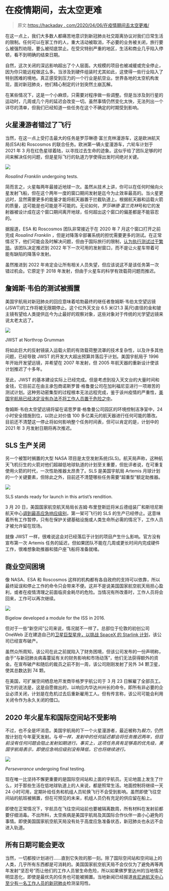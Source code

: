 # 在疫情期间，去太空更难

> 原文:[https://hackaday . com/2020/04/06/在疫情期间去太空更难/](https://hackaday.com/2020/04/06/getting-to-space-is-even-harder-during-a-pandemic/)

在这一点上，我们大多数人都痛苦地意识到新冠肺炎社交距离协议对我们日常生活的限制。任何可以在家工作的人，重大活动被取消，不必要的业务被关闭，旅行要么被强烈劝阻，要么被彻底禁止。在受灾特别严重的地区，生活和商业几乎陷入停顿，看不到明确的结束日期。

自然，这次关闭的深远影响超出了个人层面。大规模的项目也被减缓或完全停止，因为你只能远程做这么多。当涉及到硬件组装时尤其如此，这使得一些行业陷入了特别困难的境地。真正感受到压力的一个行业是航空业。世界各地的太空机构发现，面对新冠肺炎，他们精心制定的计划突然土崩瓦解。

在某些情况下，这是一个小麻烦，只需要对程序做一些调整。但是当涉及到行星的运动时，几周或几个月的延迟会改变一切。虽然事情仍然变化太快，无法列出一个详尽的清单，但我们已经知道一些任务在这个不确定的时期受到影响。

## 火星漫游者错过了飞行

当然，在这一点上受打击最大的任务是罗莎琳德·富兰克林漫游车，这是欧洲航天局(ESA)和 Roscosmos 的联合任务。欧洲第一辆火星漫游车，六轮车计划于 2021 年 3 月在红色星球着陆，以寻找过去生命的迹象。这似乎给了团队足够的时间来解决任何问题，但是星际飞行的轨道力学使得出发时间绝对关键。

[![](../Images/c0fa1edd6be762219bd4270b80365718.png)](https://hackaday.com/wp-content/uploads/2020/03/covidspace_rosalind.jpg)

*Rosalind Franklin* undergoing tests.

简而言之，火星每两年最接近地球一次。虽然从技术上讲，你可以在任何时候向火星发射飞船，但在这个两年一度的窗口期间发射是迄今为止效率最高的。当火星更远时，显然需要更多的能量才能将航天器置于拦截轨道上。根据航天器和运载火箭的质量，这可能是也可能是不可能的。无论如何，*罗莎琳德·富兰克林*号和它的发射器被设计成在这个窗口期间离开地球，任何超出这个窗口的偏差都是不能容忍的。

据报道，ESA 和 Roscosmos 团队非常接近于在 2020 年 7 月这个窗口打开之前完成 *Rosalind Franklin* ，但是对降落伞部署系统的担忧需要更多的测试。在正常情况下，他们可能会及时解决问题，但由于国际旅行的限制，[认为执行测试过于繁琐](https://www.esa.int/Science_Exploration/Human_and_Robotic_Exploration/Exploration/ExoMars/ExoMars_to_take_off_for_the_Red_Planet_in_2022)。该团队决定推迟到 2022 年下一次可用的发射窗口，而不是让火星车带着可能有缺陷的降落伞发射。

虽然推进到 2022 年肯定会让所有相关人员失望，但应该说这不是该任务第一次错过机会。它原定于 2018 年发射，但由于火星车的科学有效载荷问题而推迟。

## 詹姆斯·韦伯的测试被搁置

美国宇航局对新冠肺炎的回应意味着哈勃最终的继任者詹姆斯·韦伯太空望远镜(JSWT)的工作将被无限期停止。这个红外天文台 6.5 米(21.3 英尺)直径的金和铍主镜有望给人类提供迄今为止最好的观察对象，这些对象对于传统的光学望远镜来说太老太远了。

[![](../Images/a9480d19d1c1089f5fc87f024d611df3.png)](https://hackaday.com/wp-content/uploads/2020/03/covidspace_jwst.jpg)

JWST at Northrop Grumman

将如此巨大的反射镜装入运载火箭的有效载荷整流罩的技术复杂性，以及许多其他问题，已经导致 JWST 的开发大大超出预算并落后于计划。美国宇航局于 1996 年开始开发望远镜，并希望在 2007 年发射，但 2005 年航天器的重新设计使该计划推迟了十多年。

至此，JWST 的基本建设实际上已经完成。但是考虑到投入天文台的大量时间和金钱，它目前正在由主承包商诺斯罗普·格鲁曼公司在加利福尼亚进行一项艰苦的测试计划。这种劳动密集型的过程根本无法远程完成，鉴于该州疫情的严重性，[美国宇航局已经决定没有办法不将工作人员置于危险之中](https://www.nasa.gov/press-release/nasa-leadership-assessing-mission-impacts-of-coronavirus)。

詹姆斯·韦伯太空望远镜将留在诺思罗普·格鲁曼公司园区的环境控制洁净室中，24 小时安全措施到位，以防止对价值 100 多亿美元的航天器进行任何可能的篡改。目前还不清楚这一停止将如何影响整个任务时间表，但可以肯定的是，计划中的 2021 年 3 月发射日期将再次推迟。

## SLS 生产关闭

另一个被暂时搁置的大型 NASA 项目是太空发射系统(SLS)。航天局声称，这种航天飞机衍生的火箭对他们超越低地球轨道的计划至关重要，但批评者说，在可重复使用火箭的时代，一次性助推器太昂贵了。SLS 是美国宇航局 Artemis 月球计划的一个关键要素，但除此之外，目前还不清楚哪些任务需要“超重型”额定助推器。

[![](../Images/96378465bdc7b776cd5634c764dc49df.png)](https://hackaday.com/wp-content/uploads/2019/03/slsblock1.jpg)

SLS stands ready for launch in this artist’s rendition.

3 月 20 日，美国国家航空航天局局长吉姆·布里登斯廷将米丘德组装厂和斯坦尼斯航天中心[调到最高应急响应级别](https://www.nasa.gov/press-release/march-19-administrator-statement-on-agency-response-to-coronavirus)，第一架可飞行的 SLS 的生产已经停止。这意味着所有工作暂停，只有在保护关键基础设施或人类生命所必需的情况下，工作人员才被允许留在现场。

就像 JWST 一样，很难说这会对已经落后于计划的项目产生什么影响。官方没有宣布第一次 Artemis 任务的延迟，但如果团队不能在几周或更长时间内完成硬件工作，很难想象助推器和猎户座飞船将准备就绪。

## 商业空间困境

像 NASA、ESA 和 Roscosmos 这样的机构都有各自政府的支持可以依靠，所以最终延误和停止工作的命令只会带来不便。这并不是说美国国家航空航天局担心盈利，或者在疫情清理之前面临资金耗尽的危险。当情况有所改善时，工作人员将会回来，工作可以再次继续。

[![](../Images/4272fe8e46cc53e2524e1e5c87a2c449.png)](https://hackaday.com/wp-content/uploads/2020/03/covidspace_beam.jpg)

Bigelow developed a module for the ISS in 2016.

但对于一些“新空间”公司来说，情况就不一样了。总部位于伦敦的初创公司 OneWeb 正在建造自己的[卫星巨型星座，以挑战 SpaceX 的 Starlink 计划](https://hackaday.com/2019/05/20/everything-we-know-about-spacexs-starlink-network/)，该公司已经宣布破产。

虽然众所周知，该公司在此之前就陷入了财务困境，但该公司发布的一份声明称，由于“与新冠肺炎病毒蔓延有关的财务影响和市场动荡”，他们无法获得额外的资金。在宣布破产和随后的裁员之前不到一周，该公司刚刚发射了另外 34 颗卫星，使其总数达到 74 颗。

在美国，可扩展空间栖息地开发商毕格罗宇航公司于 3 月 23 日解雇了全部员工。官方的说法是，这是自愿做出的，以响应内华达州州长的命令，即所有非必要的企业必须关闭，计划是在危机过去后重新雇用工人。但有传言称，该公司可能会利用关闭令作为永久关闭的借口。

## 2020 年火星车和国际空间站不受影响

不过，也不全是坏消息。美国宇航局的下一个火星漫游者，最近被称为*毅力*，仍然按计划在今年夏天发射。与*号一样，发射中的任何延迟都会将任务推迟两年，但目前没有任何问题会阻止发射如期进行。事实上，这项任务具有足够高的优先级，美国宇航局表示，即使应急响应级别没有降低，它也将继续进行。*

[![](../Images/bf1da63ddb743ca44fcf16c034ed3dfd.png)](https://hackaday.com/wp-content/uploads/2020/03/covidspace_perseverance.jpg)

*Perseverance* undergoing final testing.

现在唯一比坚持不懈更重要的是国际空间站和上面的宇航员。无论地面上发生了什么，对于那些生活在低地球轨道上的人来说，都是照常生活。地面控制将继续一天 24 小时可用，定期补给任务和机组人员轮换飞行不会受到影响。虽然即使飞往空间站的航班被搁置，但在可预见的未来，机组人员仍有充足的供应留在船上。

即使在正常情况下，宇航员在飞往空间站前也要被隔离数周，所有材料在发射前都要仔细消毒。不出所料，太空疾病是美国宇航局及其国际合作伙伴一直小心避免的事情。即使美国国家航空航天局没有处于高度应急准备状态，新冠肺炎也永远不会进入轨道。

## 所有日期可能会更改

当然，一切都按计划进行……直到它失败的那一刻。除了国际空间站和空间站上的人类，几乎所有东西都是可消耗的。美国国家航空航天局不会仅仅为了避免再等两年发射“坚忍号”而让他们的工作人员冒生命危险，所以如果佛罗里达州的当地情况明显恶化，即使是最优先的任务也可能被搁置。当地新闻已经报道[肯尼迪航天中心至少有一名工作人员的新冠肺炎](https://www.wesh.com/article/kennedy-space-center-employee-coronavirus/31901293)检测呈阳性。